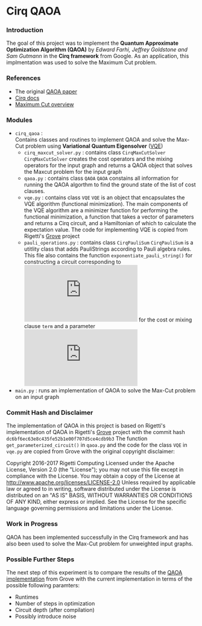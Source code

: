 # Cirq QAOA
### Introduction
The goal of this project was to implement the **Quantum Approximate Optimization Algorithm (QAOA)** by *Edward Farhi, Jeffrey Goldstone and Sam Gutmann* in the **Cirq framework** from Google. As an application, this implmentation was used to solve the Maximum Cut problem. 

### References
- The original [QAOA paper](https://arxiv.org/abs/1411.4028)
- [Cirq docs](https://cirq.readthedocs.io/en/stable/) 
- [Maximum Cut overview](https://en.wikipedia.org/wiki/Maximum_cut)

### Modules
- `cirq_qaoa`   :   
    Contains classes and routines to implement QAOA and solve the Max-Cut problem using **Variational Quantum Eigensolver** ([VQE](https://arxiv.org/abs/1304.3061))
    -  `cirq_maxcut_solver.py` :   contains class `CirqMaxCutSolver`
        `CirqMaxCutSolver` creates the cost operators and the mixing operators for the input graph and returns a QAOA object that solves the Maxcut problem for the input graph
    - `qaoa.py`    : contains class `QAOA`
       `QAOA` constains all information for running the QAOA algorthm to find the ground state of the list of cost clauses.
    -   `vqe.py`    :   contains class `VQE`
         `VQE` is an object that encapsulates the VQE algorithm (functional minimization). The main components of the VQE algorithm are a minimizer function for performing the functional minimization, a function that takes a vector of parameters and returns a Cirq circuit, and a Hamiltonian of which to calculate the expectation value.
         The code for implementing VQE is copied from Rigetti's [Grove](https://grove-docs.readthedocs.io/en/latest/) project
    -   `pauli_operations.py`   :   contains class `CirqPauliSum`
         `CirqPauliSum` is a utitlity class that adds PauliStrings according to Pauli algebra rules. This file also contains the function `exponentiate_pauli_string()` for constructing a circuit corresponding to ![equation](https://latex.codecogs.com/gif.latex?e%5E%7B-j*%5Calpha*term%7D) for the cost or mixing clause `term` and a parameter ![equation](https://latex.codecogs.com/gif.latex?%5Calpha)
-   `main.py`   :   runs an implementation of QAOA to solve the Max-Cut problem on an input graph

### Commit Hash and Disclaimer
The implementation of QAOA in this project is based on Rigetti's implementation of QAOA in Rigetti's [Grove](https://github.com/rigetti/grove.git) project with the commit hash `dc6bf6ec63e8c435fe52b1e00f707d5ce4cdb9b3`
The function `get_parameterized_circuit()` in `qaoa.py` and the code for the class `VQE` in `vqe.py` are copied from Grove with the original copyright disclaimer:

Copyright 2016-2017 Rigetti Computing
Licensed under the Apache License, Version 2.0 (the "License");
you may not use this file except in compliance with the License.
You may obtain a copy of the License at  http://www.apache.org/licenses/LICENSE-2.0
Unless required by applicable law or agreed to in writing, software distributed under the License is distributed on an "AS IS" BASIS, WITHOUT WARRANTIES OR CONDITIONS OF ANY KIND, either express or implied. See the License for the specific language governing permissions and limitations under the License.
        
### Work in Progress
QAOA has been implemented successfully in the Cirq framework and has also been used to solve the Max-Cut problem for unweighted input graphs. 

### Possible Further Steps
The next step of this experiment is to compare the results of the [QAOA implementation](https://grove-docs.readthedocs.io/en/latest/qaoa.html) from Grove with the current implementation in terms of the possible following paramters:
- Runtimes
- Number of steps in optimization
- Circuit depth (after compilation)
- Possibly introduce noise

